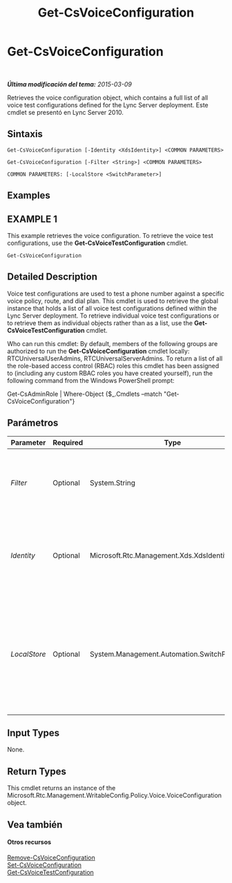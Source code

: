 ﻿---
title: Get-CsVoiceConfiguration
TOCTitle: Get-CsVoiceConfiguration
ms:assetid: c5e7afa3-28d3-4bf9-a2f2-c34932c9a3cd
ms:mtpsurl: https://technet.microsoft.com/es-es/library/Gg398815(v=OCS.15)
ms:contentKeyID: 48276617
ms.date: 01/07/2017
mtps_version: v=OCS.15
ms.translationtype: HT
---

# Get-CsVoiceConfiguration

 

_**Última modificación del tema:** 2015-03-09_

Retrieves the voice configuration object, which contains a full list of all voice test configurations defined for the Lync Server deployment. Este cmdlet se presentó en Lync Server 2010.

## Sintaxis

    Get-CsVoiceConfiguration [-Identity <XdsIdentity>] <COMMON PARAMETERS>

    Get-CsVoiceConfiguration [-Filter <String>] <COMMON PARAMETERS>

    COMMON PARAMETERS: [-LocalStore <SwitchParameter>]

## Examples

## EXAMPLE 1

This example retrieves the voice configuration. To retrieve the voice test configurations, use the **Get-CsVoiceTestConfiguration** cmdlet.

    Get-CsVoiceConfiguration

## Detailed Description

Voice test configurations are used to test a phone number against a specific voice policy, route, and dial plan. This cmdlet is used to retrieve the global instance that holds a list of all voice test configurations defined within the Lync Server deployment. To retrieve individual voice test configurations or to retrieve them as individual objects rather than as a list, use the **Get-CsVoiceTestConfiguration** cmdlet.

Who can run this cmdlet: By default, members of the following groups are authorized to run the **Get-CsVoiceConfiguration** cmdlet locally: RTCUniversalUserAdmins, RTCUniversalServerAdmins. To return a list of all the role-based access control (RBAC) roles this cmdlet has been assigned to (including any custom RBAC roles you have created yourself), run the following command from the Windows PowerShell prompt:

Get-CsAdminRole | Where-Object {$\_.Cmdlets –match "Get-CsVoiceConfiguration"}

## Parámetros


<table>
<colgroup>
<col style="width: 25%" />
<col style="width: 25%" />
<col style="width: 25%" />
<col style="width: 25%" />
</colgroup>
<thead>
<tr class="header">
<th>Parameter</th>
<th>Required</th>
<th>Type</th>
<th>Description</th>
</tr>
</thead>
<tbody>
<tr class="odd">
<td><p><em>Filter</em></p></td>
<td><p>Optional</p></td>
<td><p>System.String</p></td>
<td><p>There can only be one instance of this object, so this parameter does nothing.</p></td>
</tr>
<tr class="even">
<td><p><em>Identity</em></p></td>
<td><p>Optional</p></td>
<td><p>Microsoft.Rtc.Management.Xds.XdsIdentity</p></td>
<td><p>The scope of the voice configuration to retrieve. The only possible value is Global.</p></td>
</tr>
<tr class="odd">
<td><p><em>LocalStore</em></p></td>
<td><p>Optional</p></td>
<td><p>System.Management.Automation.SwitchParameter</p></td>
<td><p>Retrieves the voice configuration from the local replica of the Almacén de administración central, rather than the Almacén de administración central itself.</p></td>
</tr>
</tbody>
</table>


## Input Types

None.

## Return Types

This cmdlet returns an instance of the Microsoft.Rtc.Management.WritableConfig.Policy.Voice.VoiceConfiguration object.

## Vea también

#### Otros recursos

[Remove-CsVoiceConfiguration](remove-csvoiceconfiguration.md)  
[Set-CsVoiceConfiguration](set-csvoiceconfiguration.md)  
[Get-CsVoiceTestConfiguration](get-csvoicetestconfiguration.md)


